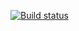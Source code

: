 [![Build status](https://ci.appveyor.com/api/projects/status/urq1627x0dfxu3k2?svg=true)](https://ci.appveyor.com/project/OlyaMa/regex-username)